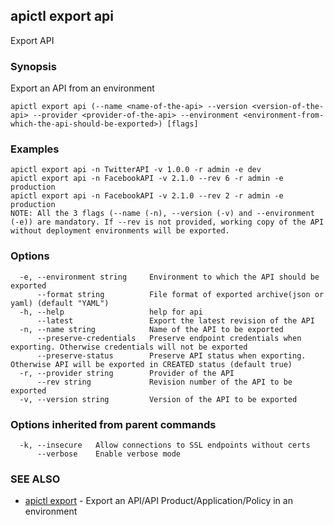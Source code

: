 ## apictl export api

Export API

### Synopsis

Export an API from an environment

```
apictl export api (--name <name-of-the-api> --version <version-of-the-api> --provider <provider-of-the-api> --environment <environment-from-which-the-api-should-be-exported>) [flags]
```

### Examples

```
apictl export api -n TwitterAPI -v 1.0.0 -r admin -e dev
apictl export api -n FacebookAPI -v 2.1.0 --rev 6 -r admin -e production
apictl export api -n FacebookAPI -v 2.1.0 --rev 2 -r admin -e production
NOTE: All the 3 flags (--name (-n), --version (-v) and --environment (-e)) are mandatory. If --rev is not provided, working copy of the API
without deployment environments will be exported.
```

### Options

```
  -e, --environment string     Environment to which the API should be exported
      --format string          File format of exported archive(json or yaml) (default "YAML")
  -h, --help                   help for api
      --latest                 Export the latest revision of the API
  -n, --name string            Name of the API to be exported
      --preserve-credentials   Preserve endpoint credentials when exporting. Otherwise credentials will not be exported
      --preserve-status        Preserve API status when exporting. Otherwise API will be exported in CREATED status (default true)
  -r, --provider string        Provider of the API
      --rev string             Revision number of the API to be exported
  -v, --version string         Version of the API to be exported
```

### Options inherited from parent commands

```
  -k, --insecure   Allow connections to SSL endpoints without certs
      --verbose    Enable verbose mode
```

### SEE ALSO

* [apictl export](apictl_export.md)	 - Export an API/API Product/Application/Policy in an environment

